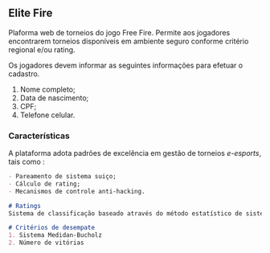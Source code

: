 ## Elite Fire

Plaforma web de torneios do jogo Free Fire. Permite aos jogadores encontrarem torneios disponíveis em ambiente seguro conforme critério regional e/ou rating.

Os jogadores devem informar as seguintes informações para efetuar o cadastro.
1. Nome completo;
2. Data de nascimento;
3. CPF;
4. Telefone celular.

### Características

A plataforma adota padrões de excelência em gestão de torneios _e-esports_, tais como :

```markdown
- Pareamento de sistema suiço;
- Cálculo de rating;
- Mecanismos de controle anti-hacking.

# Ratings
Sistema de classificação baseado através do método estatístico de sistema Elo.

# Critérios de desempate
1. Sistema Medidan-Bucholz 
2. Número de vitórias


```


